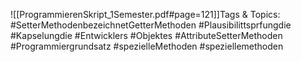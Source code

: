 
![[ProgrammierenSkript_1Semester.pdf#page=121]]Tags & Topics:
   #SetterMethodenbezeichnetGetterMethoden
   #Plausibilittsprfungdie
   #Kapselungdie
   #Entwicklers
   #Objektes
   #AttributeSetterMethoden
   #Programmiergrundsatz
   #spezielleMethoden
   #speziellemethoden